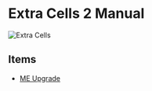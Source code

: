 # Extra Cells 2 Manual

![Extra Cells](item:extracells:storage.fluid@0)


## Items
* [ME Upgrade](me_upgrade.md)